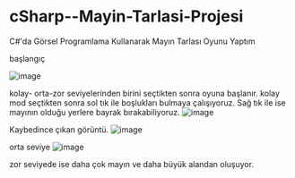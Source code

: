 # cSharp--Mayin-Tarlasi-Projesi
C#'da Görsel Programlama Kullanarak Mayın Tarlası Oyunu Yaptım

başlangıç

![image](https://github.com/yilmaz-hcsm/cSharp--Mayin-Tarlasi-Projesi/assets/77545489/8f3fab44-bed8-415f-9d5e-097f0fb88f33)

kolay- orta-zor seviyelerinden birini seçtikten sonra oyuna başlanır.
kolay mod seçtikten sonra sol tık ile boşlukları bulmaya çalışıyoruz. Sağ tık ile ise mayının olduğu yerlere bayrak bırakabiliyoruz.
![image](https://github.com/yilmaz-hcsm/cSharp--Mayin-Tarlasi-Projesi/assets/77545489/909e9c11-9716-4d8a-8fd4-5b972be44a92)

Kaybedince çıkan görüntü.
![image](https://github.com/yilmaz-hcsm/cSharp--Mayin-Tarlasi-Projesi/assets/77545489/0a17a300-334f-48a2-baa8-e768a6a042f8)

orta seviye
![image](https://github.com/yilmaz-hcsm/cSharp--Mayin-Tarlasi-Projesi/assets/77545489/de947584-8edc-4deb-97ec-619bf43e9d24)

zor seviyede ise daha çok mayın ve daha büyük alandan oluşuyor.
